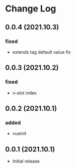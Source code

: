 # Change Log

## 0.0.4 (2021.10.3)

### fixed

- extends tag default value fix

## 0.0.3 (2021.10.2)

### fixed

- v-slot index

## 0.0.2 (2021.10.1)

### added

- vueinit

## 0.0.1 (2021.10.1)

- Initial release
